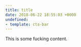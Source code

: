 ```yaml
---
title: title
date: 2018-06-22 18:55:03 +0000
undefined:
- template: cta-bar
---
```

This is some fucking content.